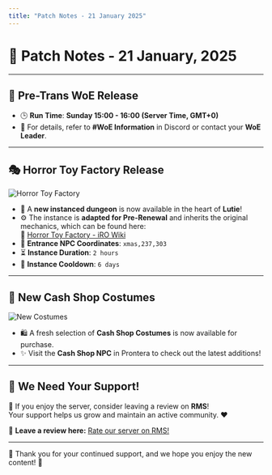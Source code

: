 ```yaml
---
title: "Patch Notes - 21 January 2025"
---
```


# 📝 **Patch Notes - 21 January, 2025**

---

## 🏰 **Pre-Trans WoE Release**

- 🕒 **Run Time**: **Sunday 15:00 - 16:00 (Server Time, GMT+0)**  
- 📌 For details, refer to **#WoE Information** in Discord or contact your **WoE Leader**.

---

## 🎭 **Horror Toy Factory Release**  

![Horror Toy Factory](htf-image@2x.png)  

- 🎃 A **new instanced dungeon** is now available in the heart of **Lutie**!  
- ⚙️ The instance is **adapted for Pre-Renewal** and inherits the original mechanics, which can be found here:  
  🔗 [Horror Toy Factory - iRO Wiki](https://irowiki.org/wiki/Horror_Toy_Factory)  
- 📍 **Entrance NPC Coordinates**: `xmas,237,303`  
- ⏳ **Instance Duration**: `2 hours`  
- 🔄 **Instance Cooldown**: `6 days`  

---

## 👗 **New Cash Shop Costumes**  

![New Costumes](uaro-costumes-january@2x.png)  

- 🛍️ A fresh selection of **Cash Shop Costumes** is now available for purchase.  
- ✨ Visit the **Cash Shop NPC** in Prontera to check out the latest additions!  

---

## 🌟 **We Need Your Support!**  

💬 If you enjoy the server, consider leaving a review on **RMS**!  
Your support helps us grow and maintain an active community. :heart:  

📢 **Leave a review here:** [Rate our server on RMS!](https://ratemyserver.net/index.php?page=detailedlistserver&serid=22102&itv=6&url_sname=UARO%20World%20of%20your%20dream)  

---

🎉 Thank you for your continued support, and we hope you enjoy the new content! 🚀
